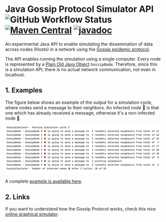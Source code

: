 # Java Gossip Protocol Simulator API ![GitHub Workflow Status](https://img.shields.io/github/workflow/status/manoelcampos/java-gossip-simulator/maven) [![Maven Central](https://img.shields.io/maven-central/v/com.manoelcampos/gossip-simulator.svg?label=Maven%20Central)](https://search.maven.org/search?q=g:%22com.manoelcampos%22%20AND%20a:%22gossip-simulator%22) [![javadoc](https://javadoc.io/badge2/com.manoelcampos/gossip-simulator/javadoc.svg)](https://javadoc.io/doc/com.manoelcampos/gossip-simulator)

An experimental Java API to enable simulating the dissemination of data
across nodes (Hosts) in a network using the [Gossip epidemic protocol](https://en.wikipedia.org/wiki/Gossip_protocol).

The API enables running the simulation using a single computer.
Every node is represented by a [Plain Old Java Object](https://en.wikipedia.org/wiki/Plain_old_Java_object) `GossipNode`.
Therefore, since this is a simulation API, there is no actual
network communication, not even in localhost.

## 1. Examples

The figure below shows an example of the output for a simulation cycle,
where nodes send a message to their neighbors.
An infected node 🐞 is that one which has already received a message,
otherwise it's a non-infected node 💚.

![Simulation Results](results.png)

A complete [example is available here](src/main/java/com/manoelcampos/gossipsimulator/examples/GossipSimulatorExample1.java).

## 2. Links

If you want to understand how the Gossip Protocol works, check this
nice [online graphical simulator](https://flopezluis.github.io/gossip-simulator/).
